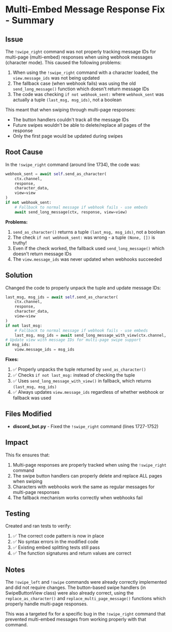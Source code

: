 # Multi-Embed Message Response Fix - Summary

## Issue

The `!swipe_right` command was not properly tracking message IDs for multi-page (multi-embed) responses when using webhook messages (character mode). This caused the following problems:

1. When using the `!swipe_right` command with a character loaded, the `view.message_ids` was not being updated
2. The fallback case (when webhook fails) was using the old `send_long_message()` function which doesn't return message IDs
3. The code was checking `if not webhook_sent:` where `webhook_sent` was actually a tuple `(last_msg, msg_ids)`, not a boolean

This meant that when swiping through multi-page responses:
- The button handlers couldn't track all the message IDs
- Future swipes wouldn't be able to delete/replace all pages of the response
- Only the first page would be updated during swipes

## Root Cause

In the `!swipe_right` command (around line 1734), the code was:

```python
webhook_sent = await self.send_as_character(
    ctx.channel, 
    response, 
    character_data,
    view=view
)
if not webhook_sent:
    # Fallback to normal message if webhook fails - use embeds
    await send_long_message(ctx, response, view=view)
```

**Problems:**
1. `send_as_character()` returns a tuple `(last_msg, msg_ids)`, not a boolean
2. The check `if not webhook_sent:` was wrong - a tuple `(None, [])` is truthy!
3. Even if the check worked, the fallback used `send_long_message()` which doesn't return message IDs
4. The `view.message_ids` was never updated when webhooks succeeded

## Solution

Changed the code to properly unpack the tuple and update message IDs:

```python
last_msg, msg_ids = await self.send_as_character(
    ctx.channel, 
    response, 
    character_data,
    view=view
)
if not last_msg:
    # Fallback to normal message if webhook fails - use embeds
    last_msg, msg_ids = await send_long_message_with_view(ctx.channel, response, view=view)
# Update view with message IDs for multi-page swipe support
if msg_ids:
    view.message_ids = msg_ids
```

**Fixes:**
1. ✅ Properly unpacks the tuple returned by `send_as_character()`
2. ✅ Checks `if not last_msg:` instead of checking the tuple
3. ✅ Uses `send_long_message_with_view()` in fallback, which returns `(last_msg, msg_ids)`
4. ✅ Always updates `view.message_ids` regardless of whether webhook or fallback was used

## Files Modified

- **discord_bot.py** - Fixed the `!swipe_right` command (lines 1727-1752)

## Impact

This fix ensures that:
1. Multi-page responses are properly tracked when using the `!swipe_right` command
2. The swipe button handlers can properly delete and replace ALL pages when swiping
3. Characters with webhooks work the same as regular messages for multi-page responses
4. The fallback mechanism works correctly when webhooks fail

## Testing

Created and ran tests to verify:
1. ✅ The correct code pattern is now in place
2. ✅ No syntax errors in the modified code
3. ✅ Existing embed splitting tests still pass
4. ✅ The function signatures and return values are correct

## Notes

The `!swipe_left` and `!swipe` commands were already correctly implemented and did not require changes. The button-based swipe handlers (in SwipeButtonView class) were also already correct, using the `replace_as_character()` and `replace_multi_page_message()` functions which properly handle multi-page responses.

This was a targeted fix for a specific bug in the `!swipe_right` command that prevented multi-embed messages from working properly with that command.
